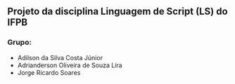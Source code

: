 ## Projeto da disciplina Linguagem de Script (LS) do IFPB

### Grupo:
- Adilson da Silva Costa Júnior
- Adrianderson Oliveira de Souza Lira
- Jorge Ricardo Soares